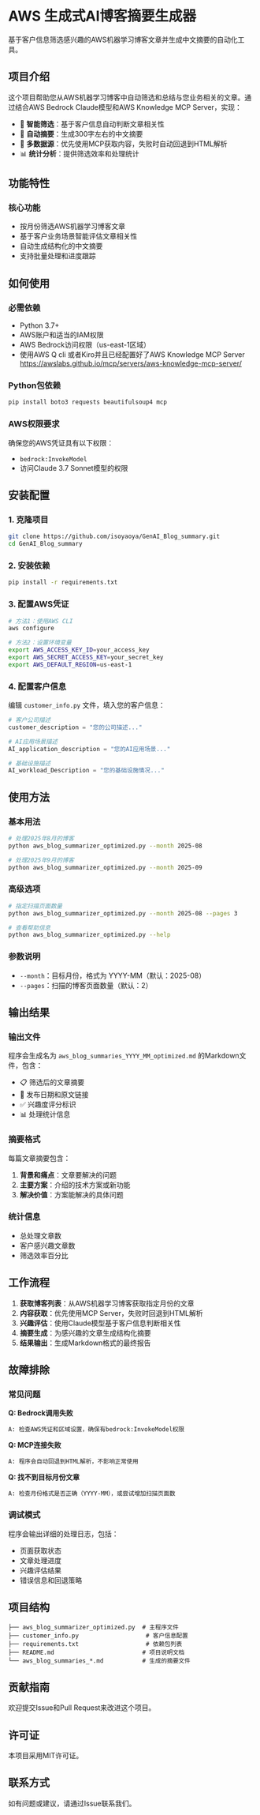 # AWS 生成式AI博客摘要生成器

基于客户信息筛选感兴趣的AWS机器学习博客文章并生成中文摘要的自动化工具。

## 项目介绍

这个项目帮助您从AWS机器学习博客中自动筛选和总结与您业务相关的文章。通过结合AWS Bedrock Claude模型和AWS Knowledge MCP Server，实现：

- 🎯 **智能筛选**：基于客户信息自动判断文章相关性
- 📝 **自动摘要**：生成300字左右的中文摘要
- 🔄 **多数据源**：优先使用MCP获取内容，失败时自动回退到HTML解析
- 📊 **统计分析**：提供筛选效率和处理统计

## 功能特性

### 核心功能
- 按月份筛选AWS机器学习博客文章
- 基于客户业务场景智能评估文章相关性
- 自动生成结构化的中文摘要
- 支持批量处理和进度跟踪


## 如何使用
### 必需依赖
- Python 3.7+
- AWS账户和适当的IAM权限
- AWS Bedrock访问权限（us-east-1区域）
- 使用AWS Q cli 或者Kiro并且已经配置好了AWS Knowledge MCP Server
https://awslabs.github.io/mcp/servers/aws-knowledge-mcp-server/

### Python包依赖
```bash
pip install boto3 requests beautifulsoup4 mcp
```

### AWS权限要求
确保您的AWS凭证具有以下权限：
- `bedrock:InvokeModel`
- 访问Claude 3.7 Sonnet模型的权限

## 安装配置

### 1. 克隆项目
```bash
git clone https://github.com/isoyaoya/GenAI_Blog_summary.git
cd GenAI_Blog_summary

```

### 2. 安装依赖
```bash
pip install -r requirements.txt
```

### 3. 配置AWS凭证
```bash
# 方法1：使用AWS CLI
aws configure

# 方法2：设置环境变量
export AWS_ACCESS_KEY_ID=your_access_key
export AWS_SECRET_ACCESS_KEY=your_secret_key
export AWS_DEFAULT_REGION=us-east-1
```

### 4. 配置客户信息
编辑 `customer_info.py` 文件，填入您的客户信息：

```python
# 客户公司描述
customer_description = "您的公司描述..."

# AI应用场景描述  
AI_application_description = "您的AI应用场景..."

# 基础设施描述
AI_workload_Description = "您的基础设施情况..."
```

## 使用方法

### 基本用法
```bash
# 处理2025年8月的博客
python aws_blog_summarizer_optimized.py --month 2025-08

# 处理2025年9月的博客
python aws_blog_summarizer_optimized.py --month 2025-09
```

### 高级选项
```bash
# 指定扫描页面数量
python aws_blog_summarizer_optimized.py --month 2025-08 --pages 3

# 查看帮助信息
python aws_blog_summarizer_optimized.py --help
```

### 参数说明
- `--month`：目标月份，格式为 YYYY-MM（默认：2025-08）
- `--pages`：扫描的博客页面数量（默认：2）

## 输出结果

### 输出文件
程序会生成名为 `aws_blog_summaries_YYYY_MM_optimized.md` 的Markdown文件，包含：

- 📋 筛选后的文章摘要
- 📅 发布日期和原文链接
- ✅ 兴趣度评分标识
- 📊 处理统计信息

### 摘要格式
每篇文章摘要包含：
1. **背景和痛点**：文章要解决的问题
2. **主要方案**：介绍的技术方案或新功能
3. **解决价值**：方案能解决的具体问题

### 统计信息
- 总处理文章数
- 客户感兴趣文章数
- 筛选效率百分比

## 工作流程

1. **获取博客列表**：从AWS机器学习博客获取指定月份的文章
2. **内容获取**：优先使用MCP Server，失败时回退到HTML解析
3. **兴趣评估**：使用Claude模型基于客户信息判断相关性
4. **摘要生成**：为感兴趣的文章生成结构化摘要
5. **结果输出**：生成Markdown格式的最终报告

## 故障排除

### 常见问题

**Q: Bedrock调用失败**
```
A: 检查AWS凭证和区域设置，确保有bedrock:InvokeModel权限
```

**Q: MCP连接失败**
```
A: 程序会自动回退到HTML解析，不影响正常使用
```

**Q: 找不到目标月份文章**
```
A: 检查月份格式是否正确（YYYY-MM），或尝试增加扫描页面数
```

### 调试模式
程序会输出详细的处理日志，包括：
- 页面获取状态
- 文章处理进度
- 兴趣评估结果
- 错误信息和回退策略

## 项目结构

```
├── aws_blog_summarizer_optimized.py  # 主程序文件
├── customer_info.py                   # 客户信息配置
├── requirements.txt                   # 依赖包列表
├── README.md                         # 项目说明文档
└── aws_blog_summaries_*.md           # 生成的摘要文件
```

## 贡献指南

欢迎提交Issue和Pull Request来改进这个项目。

## 许可证

本项目采用MIT许可证。

## 联系方式

如有问题或建议，请通过Issue联系我们。